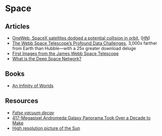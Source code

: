 # Space

## Articles

- [OneWeb, SpaceX satellites dodged a potential collision in orbit](https://www.theverge.com/2021/4/9/22374262/oneweb-spacex-satellites-dodged-potential-collision-orbit-space-force), ([HN](https://news.ycombinator.com/item?id=26770815))
- [The Webb Space Telescope’s Profound Data Challenges](https://spectrum.ieee.org/james-webb-telescope-communications), 3,000x farther from Earth than Hubble—with a 25x greater download deluge
- [First Images from the James Webb Space Telescope](https://www.nasa.gov/webbfirstimages)
- [What is the Deep Space Network?](https://www.nasa.gov/directorates/heo/scan/services/networks/deep_space_network/about)

## Books

- [An Infinity of Worlds](https://mitpress.mit.edu/books/infinity-worlds)

## Resources

- [_False vacuum decay_](https://en.wikipedia.org/wiki/False_vacuum_decay)
- [417-Megapixel Andromeda Galaxy Panorama Took Over a Decade to Make](https://petapixel.com/2025/01/16/417-megapixel-andromeda-galaxy-panorama-took-over-a-decade-to-make/)
- [High resolution picture of the Sun](https://eopro.esa.int/wp-content/uploads/2024/10/PHI_Visible-light_20230322v2.jpg)
